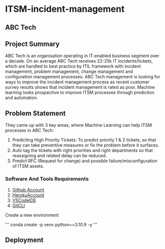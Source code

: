 # ITSM-incident-management
## ABC Tech
## Project Summary

ABC Tech is an organisation operating in IT-enabled business segment over a decade. On an average ABC Tech receives 22-25k IT incidents/tickets, which are handled to best practice by ITIL framework with incident management, problem management, change management and configuration management processes. ABC Tech management is looking for ways to improve the incident management process as recent customer survey results shows that incident management is rated as poor. Machine learning looks prospective to improve ITSM processes through prediction and automation.

## Problem Statement
They came up with 3 key areas, where Machine Learning can help ITSM processes in ABC Tech:

1) Predicting High Priority Tickets: To predict priority 1 & 2 tickets, so that they can take preventive measures or fix the problem before it surfaces.
2) Auto tag the tickets with right priorities and right departments so that reassigning and related delay can be reduced.
3) Predict RFC (Request for change) and possible failure/misconfiguration of ITSM assets.


### Software And Tools Requirements

1. [Github Account](https://github.com)
2. [HerokuAccount](https://heroku.com)
3. [VSCodeIDE](https://code.visualstudio.com/)
4. [GitCLI](https://git-scm.com/book/en/v2/Getting-Started-The-Command-Line)

Create a new environment 

'''
conda create -p venv python==3.10.9 -y
'''
## Deployment


